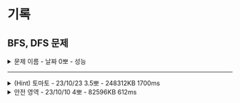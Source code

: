 # 기록
## BFS, DFS 문제


<details>
<summary>문제 이름 - 날짜 0뽀 - 성능</summary>
<div markdown="1">
<ul>
<li>공개한 1등 기록: </li>
<li>문제 핵심</li>
<ul>
    <li></li>    
    <li></li>  
</ul>
<li>어려웠던 부분 해결</li>
<ul>
    <li></li>
    <ul>
        <li></li>
    </ul>
    <li></li>
    <ul>
        <li></li>
    </ul>
</ul>
<li>순위 코드 분석 후 배운 점</li>
<ul>
    <li></li>
    <li></li>
    <li></li>
</ul>
<li>보충이 필요한 지식</li>
<ul>
    <li></li>
    <li></li>
</ul>
<li>~칭찬~</li>
<ul>
<li></li>
<ul><li></li></ul>
</ul>
</ul>
</div>
</details>

------------


<details>
<summary> (Hint) 토마토 - 23/10/23 3.5뽀 - 248312KB 1700ms</summary>
<div markdown="1">
<ul>
<li>공개한 1등 기록: 65960KB 296ms</li>
<li><p>문제 핵심</p>
<ul>
<li>해당하는 다수의 점에서 동시에 탐색을 시작하는 것이 관건</li>
<li>얼마 만에 다 탐색했는지 cnt, 방문하지 않은 곳 있다면 -1 출력</li>
<li><p>-1, 1은 이미 방문한 곳 처리</p>
<ul>
<li>이때 boolean[] 기본이 false이므로 0인 곳을 갈 곳 true 처리 및 1인 곳 que에 담기</li>
</ul>
</li>
<li><p>dfs 내부</p>
<ul>
<li>모두 방문한 곳이면 return</li>
<li>que가 빌 때까지 갈 곳이면 방문했다는 처리 후 새로운 que에 담기</li>
<li>que가 비었는지 확인<ul>
<li>비었으면 return(더이상 갈 곳이 없으므로)</li>
<li>비지 않았다면 새로운 que, depth+1 전달하며 dfs 실행,</li>
</ul>
</li>
</ul>
</li>
</ul>
</li>
<li><p>어려웠던 부분 해결</p>
<ul>
<li>처음에 queue 순서랑 empty인 경우 조건 설정하는 법이 헷갈려서 다른 방법 확인 위해 힌트 확인 -&gt; que 이용</li>
<li>if문 위치가 중요 -&gt; 그래야 처음부터 다 익은 경우 등 출력 가능</li>
</ul>
</li>
<li>순위 코드 분석 후 배운 점<ul>
<li>숫자 활용 - 기존 익어있는 곳에 +1 하면서 max 찾을 수 있음. </li>
<li>while 내에 들어가는지, 들어가지 못하는 걸로 분기 나눠 return 가능</li>
<li>처리해야 하는 토마토 개수 세서 조건 설정</li>
</ul>
</li>
<li>보충이 필요한 지식<ul>
<li>자꾸 queue, 재귀 같이 사용 -&gt; queue 제대로 사용하는 법 알기</li>
<li>분기 나누는 법</li>
</ul>
</li>
<li>~칭찬~<ul>
<li>^_^ 아자!!!!! 생각을 좀만 더 촘촘하게 해 보자~!</li>
</ul>
</li>
</ul>
</div>
</details>


<details>
<summary>안전 영역 - 23/10/10 4뽀 - 82596KB 612ms</summary>
<div markdown="1">
<ul>
<li>공개한 1등 기록: 16020KB  208ms</li>
<li>문제 핵심</li>
<ul>
    <li>DFS 들어간 횟수 구하기 </li>    
    <li>방문 조건 외에도 계속 달라지는 height 비교 조건 추가 </li>  
</ul>
<li>어려웠던 부분 해결</li>
<ul>
    <li>2차원 배열 초기화</li>
    <ul>
        <li>Arrays.fill(); for문 돌려 초기화</li>
    </ul>
    <li>조건 설정의 중요성 → 우선 print로 동작 다른 부분 확인, 추후 구조화하고 풀기!(오늘은 아팠다.)</li>
    <ul>
        <li>4 방면 탐색할 때 임시 변수 선언하지 않아 오류</li>
        <li>해당하는 곳인데 방문 처리 안 하고 돌아서 오류</li>
        <li>height 범위 설정 헷갈려 오류(완전 반대로…해버린 초반) </li>
    </ul>
</ul>
<li>순위 코드 분석 후 배운 점</li>
<ul>
    <li>for문 내에서 boolean[] 그냥 new로 초기화 가능</li>
    <li>상하좌우 좌표를 이차원 배열에 총 4쌍 넣어놓고 사용 시 for-each문으로 작성 가능.</li>
    <li>height를 static 필드로 처리 시 dfs(i,j) 유지 가능</li>
    <li>max-height가 1일 때 바로 result=1하고, boolean 배열을 height 기준 높으면 true 저장해 true인 곳만 dfs 돌기</li>
    <li>dfs가 1 return해 cnt에 계속 더하기</li>
    <li>변수 처리 안 하고, x+dx[i]로 범위 확인하고 그대로 파라미터에 넣음</li>
    <ul>
    <li>파라미터에 그냥 넣는 건 아직 depth 정도만 가능. 잘 활용하지 않게 됨.</li>
    </ul>
    <li>모든 걸 true 처리할 필요 X (N+2 크기로 선언해도 조건 설정 잘하면 됨)</li>
</ul>
<li>보충이 필요한 지식</li>
<ul>
    <li>딱히 없음.</li> 
</ul>
<li>~칭찬~</li>
<ul>
<li>최댓값 비교시 Math 함수 드디어! 사용해 봄! </li>
<li>초기화하는 곳, dfs 파라미터 포함 꽤 깔끔하게 짠 거 같아서 뿌듯. </li>
<li>디버깅 시 print 적절한 위치에 넣어서 기대와 다르게 동작하는 부분 잘 파악할 수 있었음.</li>
</ul>
</ul>
</div>
</details>

